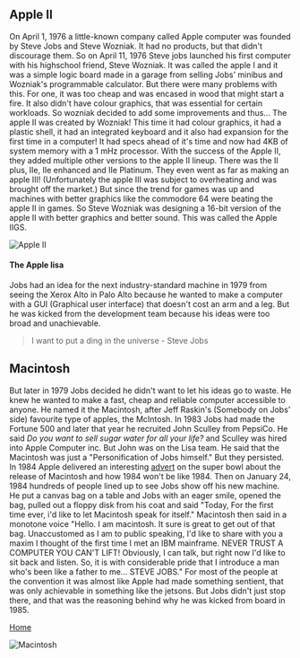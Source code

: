 ## Apple II
On April 1, 1976 a little-known company called Apple computer was founded by Steve Jobs and Steve Wozniak. It had no products, but that didn't discourage them. So on April 11, 1976 Steve jobs launched his first computer with his highschool friend, Steve Wozniak. It was called the apple I and it was a simple logic board made in a garage from selling Jobs' minibus and Wozniak's programmable calculator. But there were many problems with this. For one, it was too cheap and was encased in wood that might start a fire. It also didn't have colour graphics, that was essential for certain workloads. So wozniak decided to add some improvements and thus... The apple II was created by Wozniak! This time it had colour graphics, it had a plastic shell, it had an integrated keyboard and it also had expansion for the first time in a computer! It had specs ahead of it's time and now had 4KB of system memory with a 1 mHz processor. With the success of the Apple II, they added multiple other versions to the apple II lineup. There was the II plus, IIe, IIe enhanced and IIe Platinum. They even went as far as making an apple III! (Unfortunately the apple III was subject to overheating and was brought off the market.) But since the trend for games was up and machines with better graphics like the commodore 64 were beating the apple II in games. So Steve Wozniak was designing a 16-bit version of the apple II with better graphics and better sound. This was called the Apple IIGS.

![Apple II](https://photos5.appleinsider.com/gallery/35247-93685-000-lead-Apple-II-xl.jpg)

#### The Apple lisa
Jobs had an idea for the next industry-standard machine in 1979 from seeing the Xerox Alto in Palo Alto because he wanted to make a computer with a GUI (Graphical user interface) that doesn't cost an arm and a leg. But he was kicked from the development team because his ideas were too broad and unachievable. 

 > I want to put a ding in the universe - Steve Jobs

## Macintosh
But later in 1979 Jobs decided he didn't want to let his ideas go to waste. He knew he wanted to make a fast, cheap and reliable computer accessible to anyone. He named it the Macintosh, after Jeff Raskin's (Somebody on Jobs' side) favourite type of apples, the McIntosh. In 1983 Jobs had made the Fortune 500 and later that year he recruited John Sculley from PepsiCo. He said *Do you want to sell sugar water for all your life?* and Sculley was hired into Apple Computer inc. But John was on the Lisa team. He said that the Macintosh was just a "Personification of Jobs himself." But they persisted. In 1984 Apple delivered an interesting [advert](https://www.youtube.com/watch?v=2zfqw8nhUwA) on the super bowl about the release of Macintosh and how 1984 won't be like 1984. Then on January 24, 1984 hundreds of people lined up to see Jobs show off his new machine. He put a canvas bag on a table and Jobs with an eager smile, opened the bag, pulled out a floppy disk from his coat and said "Today, For the first time ever, i'd like to let Macintosh speak for itself." Macintosh then said in a monotone voice "Hello. I am macintosh. It sure is great to get out of that bag. Unaccustomed as I am to public speaking, I'd like to share with you a maxim I thought of the first time I met an IBM mainframe. NEVER TRUST A COMPUTER YOU CAN'T LIFT! Obviously, I can talk, but right now I'd like to sit back and listen. So, it is with considerable pride that I introduce a man who's been like a father to me... STEVE JOBS." For most of the people at the convention it was almost like Apple had made something sentient, that was only achievable in something like the jetsons. But Jobs didn't just stop there, and that was the reasoning behind why he was kicked from board in 1985.

[Home](index.md)

![Macintosh](https://images.macrumors.com/t/FM8e0KF6T8fyHiEUpZI3GCUIXVw=/1600x/article-new/2019/01/macintosh-1984.jpg)
